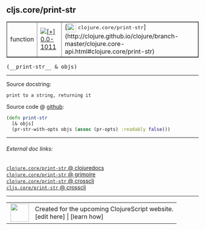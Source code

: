 ## cljs.core/print-str



 <table border="1">
<tr>
<td>function</td>
<td><a href="https://github.com/cljsinfo/cljs-api-docs/tree/0.0-1011"><img valign="middle" alt="[+] 0.0-1011" title="Added in 0.0-1011" src="https://img.shields.io/badge/+-0.0--1011-lightgrey.svg"></a> </td>
<td>
[<img height="24px" valign="middle" src="http://i.imgur.com/1GjPKvB.png"> <samp>clojure.core/print-str</samp>](http://clojure.github.io/clojure/branch-master/clojure.core-api.html#clojure.core/print-str)
</td>
</tr>
</table>


 <samp>
(__print-str__ & objs)<br>
</samp>

---





Source docstring:

```
print to a string, returning it
```


Source code @ [github](https://github.com/clojure/clojurescript/blob/r1586/src/cljs/cljs/core.cljs#L6378-L6381):

```clj
(defn print-str
  [& objs]
  (pr-str-with-opts objs (assoc (pr-opts) :readably false)))
```

<!--
Repo - tag - source tree - lines:

 <pre>
clojurescript @ r1586
└── src
    └── cljs
        └── cljs
            └── <ins>[core.cljs:6378-6381](https://github.com/clojure/clojurescript/blob/r1586/src/cljs/cljs/core.cljs#L6378-L6381)</ins>
</pre>

-->

---



###### External doc links:

[`clojure.core/print-str` @ clojuredocs](http://clojuredocs.org/clojure.core/print-str)<br>
[`clojure.core/print-str` @ grimoire](http://conj.io/store/v1/org.clojure/clojure/1.7.0-beta3/clj/clojure.core/print-str/)<br>
[`clojure.core/print-str` @ crossclj](http://crossclj.info/fun/clojure.core/print-str.html)<br>
[`cljs.core/print-str` @ crossclj](http://crossclj.info/fun/cljs.core.cljs/print-str.html)<br>

---

 <table>
<tr><td>
<img valign="middle" align="right" width="48px" src="http://i.imgur.com/Hi20huC.png">
</td><td>
Created for the upcoming ClojureScript website.<br>
[edit here] | [learn how]
</td></tr></table>

[edit here]:https://github.com/cljsinfo/cljs-api-docs/blob/master/cljsdoc/cljs.core/print-str.cljsdoc
[learn how]:https://github.com/cljsinfo/cljs-api-docs/wiki/cljsdoc-files

<!--

This information was too distracting to show to readers, but I'll leave it
commented here since it is helpful to:

- pretty-print the data used to generate this document
- and show how to retrieve that data



The API data for this symbol:

```clj
{:ns "cljs.core",
 :name "print-str",
 :signature ["[& objs]"],
 :history [["+" "0.0-1011"]],
 :type "function",
 :full-name-encode "cljs.core/print-str",
 :source {:code "(defn print-str\n  [& objs]\n  (pr-str-with-opts objs (assoc (pr-opts) :readably false)))",
          :title "Source code",
          :repo "clojurescript",
          :tag "r1586",
          :filename "src/cljs/cljs/core.cljs",
          :lines [6378 6381]},
 :full-name "cljs.core/print-str",
 :clj-symbol "clojure.core/print-str",
 :docstring "print to a string, returning it"}

```

Retrieve the API data for this symbol:

```clj
;; from Clojure REPL
(require '[clojure.edn :as edn])
(-> (slurp "https://raw.githubusercontent.com/cljsinfo/cljs-api-docs/catalog/cljs-api.edn")
    (edn/read-string)
    (get-in [:symbols "cljs.core/print-str"]))
```

-->
